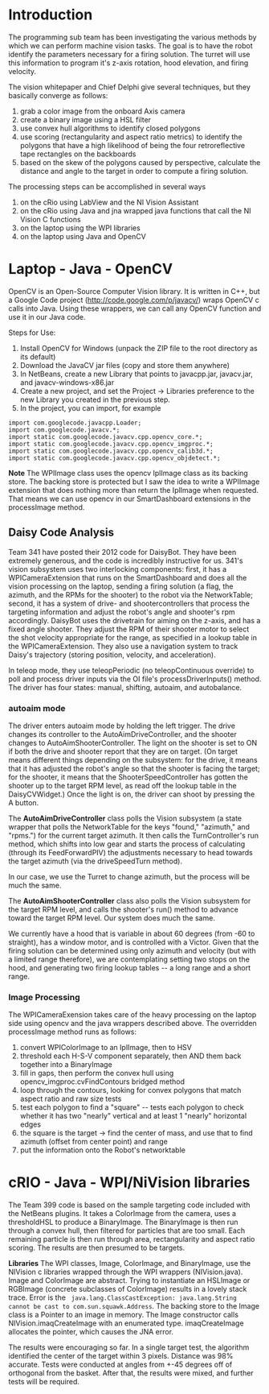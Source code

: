 

# Introduction #

The programming sub team has been investigating the various methods by which we can perform machine vision tasks.  The goal is to have the robot identify the parameters necessary for a firing solution.  The turret will use this information to program it's z-axis rotation, hood elevation, and firing velocity.

The vision whitepaper and Chief Delphi give several techniques, but they basically converge as follows:

  1. grab a color image from the onboard Axis camera
  1. create a binary image using a HSL filter
  1. use convex hull algorithms to identify closed polygons
  1. use  scoring  (rectangularity and aspect ratio metrics) to identify the polygons that have a high likelihood of being the four retroreflective tape rectangles on the backboards
  1. based on the skew of the polygons caused by perspective, calculate the distance and angle to the target in order to compute a firing solution.

The processing steps can be accomplished in several ways

  1. on the cRio using LabView and the NI Vision Assistant
  1. on the cRio using Java and jna wrapped java functions that call the NI Vision C functions
  1. on the laptop using the WPI libraries
  1. on the laptop using Java and OpenCV

# Laptop - Java - OpenCV #

OpenCV is an Open-Source Computer Vision library.  It is written in C++, but a Google Code project (http://code.google.com/p/javacv/) wraps OpenCV c calls into Java.  Using these wrappers, we can call any OpenCV function and use it in our Java code.

Steps for Use:
  1. Install OpenCV for Windows (unpack the ZIP file to the root directory as its default)
  1. Download the JavaCV jar files (copy and store them anywhere)
  1. In NetBeans, create a new Library that points to javacpp.jar, javacv.jar, and javacv-windows-x86.jar
  1. Create a new project, and set the Project -> Libraries preference to the new Library you created in the previous step.
  1. In the project, you can import, for example

```
import com.googlecode.javacpp.Loader;
import com.googlecode.javacv.*;
import static com.googlecode.javacv.cpp.opencv_core.*;
import static com.googlecode.javacv.cpp.opencv_imgproc.*;
import static com.googlecode.javacv.cpp.opencv_calib3d.*;
import static com.googlecode.javacv.cpp.opencv_objdetect.*;
```

**Note** The WPIImage class uses the opencv IplImage class as its backing store.  The backing store is protected but I saw the idea to write a WPIImage extension that does nothing more than return the IplImage when requested.  That means we can use opencv in our SmartDashboard extensions in the processImage method.

## Daisy Code Analysis ##
Team 341 have posted their 2012 code for DaisyBot.  They have been extremely generous, and the code is incredibly instructive for us.  341's vision subsystem uses two interlocking components: first, it has a WPICameraExtension that runs on the SmartDashboard and does all the vision processing on the laptop, sending a firing solution (a flag, the azimuth, and the RPMs for the shooter) to the robot via the NetworkTable; second, it has a system of drive- and shootercontrollers that process the targeting information and adjust the robot's angle and shooter's rpm accordingly.  DaisyBot uses the drivetrain for aiming on the z-axis, and has a fixed angle shooter.  They adjust the RPM of their shooter motor to select the shot velocity appropriate for the range, as specified in a lookup table in the WPICameraExtension.  They also use a navigation system to track Daisy's trajectory (storing position, velocity, and acceleration).

In teleop mode, they use teleopPeriodic (no teleopContinuous override) to poll and process driver inputs via the OI file's processDriverInputs() method.  The driver has four states:  manual, shifting, autoaim, and autobalance.

### autoaim mode ###
The driver enters autoaim mode by holding the left trigger.  The drive changes its controller to the AutoAimDriveController, and the shooter changes to AutoAimShooterController.  The light on the shooter is set to ON if both the drive and shooter report that they are on target.  (On target means different things depending on the subsystem:  for the drive, it means that it has adjusted the robot's angle so that the shooter is facing the target; for the shooter, it means that the ShooterSpeedController has gotten the shooter up to the target RPM level, as read off the lookup table in the DaisyCVWidget.)
Once the light is on, the driver can shoot by pressing the A button.

The **AutoAimDriveController** class polls the Vision subsystem (a state wrapper that polls the NetworkTable for the keys "found," "azimuth," and "rpms.") for the current target azimuth.  It then calls the TurnController's run method, which shifts into low gear and starts the process of calculating (through its FeedForwardPIV) the adjustments necessary to head towards the target azimuth (via the driveSpeedTurn method).

In our case, we use the Turret to change azimuth, but the process will be much the same.

The **AutoAimShooterController** class also polls the Vision subsystem for the target RPM level, and calls the shooter's run() method to advance toward the target RPM level.  Our system does much the same.

We currently have a hood that is variable in about 60 degrees (from -60 to straight), has a window motor, and is controlled with a Victor.  Given that the firing solution can be determined using only azimuth and velocity (but with a limited range therefore), we are contemplating setting two stops on the hood, and generating two firing lookup tables -- a long range and a short range.

### Image Processing ###
The WPICameraExension takes care of the heavy processing on the laptop side using opencv and the java wrappers described above.  The overridden processImage method runs as follows:

  1. convert WPIColorImage to an IplImage, then to HSV
  1. threshold each H-S-V component separately, then AND them back together into a BinaryImage
  1. fill in gaps, then perform the convex hull using opencv\_imgproc.cvFindContours bridged method
  1. loop through the contours, looking for convex polygons that match aspect ratio and raw size tests
  1. test each polygon to find a "square" -- tests each polygon to check whether it has two "nearly" vertical and at least 1 "nearly" horizontal edges
  1. the square is the target -> find the center of mass, and use that to find azimuth (offset from center point) and range
  1. put the information onto the Robot's networktable

# cRIO - Java - WPI/NiVision libraries #
The Team 399 code is based on the sample targeting code included with the NetBeans plugins.  It takes a ColorImage from the camera, uses a thresholdHSL to produce a BinaryImage.  The BinaryImage is then run through a convex hull, then filtered for particles that are too small.  Each remaining particle is then run through area, rectangularity and aspect ratio scoring.  The results are then presumed to be targets.

**Libraries** The WPI classes, Image, ColorImage, and BinaryImage, use the NIVision c libraries wrapped through the WPI wrappers (NIVision.java).  Image and ColorImage are abstract.  Trying to instantiate an HSLImage or RGBImage (concrete subclasses of ColorImage) results in a lovely stack trace.  Error is the ```
java.lang.ClassCastException: java.lang.String cannot be cast to com.sun.squawk.Address```. The backing store to the Image class is a Pointer to an image in memory.  The Image constructor calls NIVision.imaqCreateImage with an enumerated type.  imaqCreateImage allocates the pointer, which causes the JNA error.

The results were encouraging so far.  In a single target test, the algorithm identified the center of the target within 3 pixels.  Distance was 98% accurate. Tests were conducted at angles from +-45 degrees off of orthogonal from the basket. After that, the results were mixed, and further tests will be required.